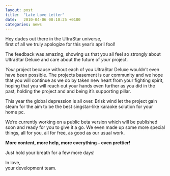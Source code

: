 ```yaml
---
layout: post
title:  "Late Love Letter"
date:   2010-04-06 00:10:25 +0100
categories: news
---
```


Hey dudes out there in the UltraStar universe,  
first of all we truly apologize for this year’s april fool!

The feedback was amazing, showing us that you all feel so strongly about UltraStar
Deluxe and care about the future of _your_ project.

_Your_ project because without each of you UltraStar Deluxe wouldn’t even have been possible.
The projects basement is our community and we hope that you will continue as we do by taken
new heart from your fighting spirit, hoping that you will reach out your hands even further
as you did in the past, holding the project and and being it’s supporting pillar.

This year the global depression is all over. Brisk wind let the project gain steam for the
aim to be the best singstar-like karaoke solution for your home pc.

We’re currently working on a public beta version which will be published soon and ready for
you to give it a go. We even made up some more special things, all for you, all for free, as
good as our usual work.

__More content, more help, more everything – even prettier!__

Just hold your breath for a few more days!

In love,  
your development team.
